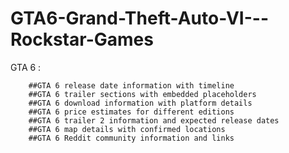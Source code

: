 # GTA6-Grand-Theft-Auto-VI---Rockstar-Games

GTA 6 :

        ##GTA 6 release date information with timeline
        ##GTA 6 trailer sections with embedded placeholders
        ##GTA 6 download information with platform details
        ##GTA 6 price estimates for different editions
        ##GTA 6 trailer 2 information and expected release dates
        ##GTA 6 map details with confirmed locations
        ##GTA 6 Reddit community information and links
